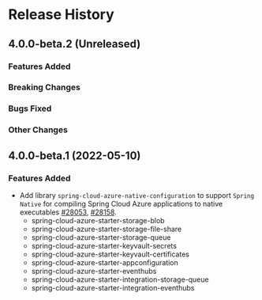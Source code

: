 # Release History

## 4.0.0-beta.2 (Unreleased)

### Features Added

### Breaking Changes

### Bugs Fixed

### Other Changes

## 4.0.0-beta.1 (2022-05-10)

### Features Added

- Add library `spring-cloud-azure-native-configuration` to support `Spring Native` for compiling Spring Cloud Azure applications to native executables [#28053](https://github.com/Azure/azure-sdk-for-java/issues/28053), [#28158](https://github.com/Azure/azure-sdk-for-java/pull/28158).
    - spring-cloud-azure-starter-storage-blob
    - spring-cloud-azure-starter-storage-file-share
    - spring-cloud-azure-starter-storage-queue
    - spring-cloud-azure-starter-keyvault-secrets
    - spring-cloud-azure-starter-keyvault-certificates
    - spring-cloud-azure-starter-appconfiguration
    - spring-cloud-azure-starter-eventhubs
    - spring-cloud-azure-starter-integration-storage-queue
    - spring-cloud-azure-starter-integration-eventhubs